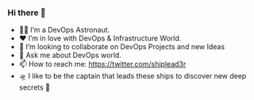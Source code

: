 ### Hi there 👋


- 👨‍🚀 I’m a DevOps Astronaut.
- ❤️ I’m in love with DevOps & Infrastructure World.
- 👯 I’m looking to collaborate on DevOps Projects and new Ideas
- 💬 Ask me about DevOps world.
- 📫 How to reach me: https://twitter.com/shiplead3r
- 🛸 I like to be the captain that leads these ships to discover new deep secrets 🧬


